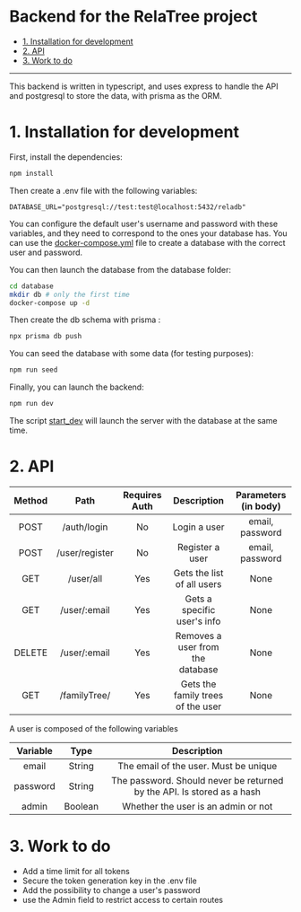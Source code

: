 # Backend for the RelaTree project <!-- omit from toc -->

- [1. Installation for development](#1-installation-for-development)
- [2. API](#2-api)
- [3. Work to do](#3-work-to-do)

---

This backend is written in typescript, and uses express to handle the API and postgresql to store the data, with prisma as the ORM.

# 1. Installation for development

First, install the dependencies:

```bash
npm install
```

Then create a .env file with the following variables:

```env
DATABASE_URL="postgresql://test:test@localhost:5432/reladb"
```

You can configure the default user's username and password with these variables, and they need to correspond to the ones your database has. You can use the [docker-compose.yml](database/docker-compose.yml) file to create a database with the correct user and password.

You can then launch the database from the database folder:

```bash
cd database
mkdir db # only the first time
docker-compose up -d
```

Then create the db schema with prisma :

```bash
npx prisma db push
```

You can seed the database with some data (for testing purposes):

```bash
npm run seed
```

Finally, you can launch the backend:

```bash
npm run dev
```

The script [start_dev](start_dev.sh) will launch the server with the database at the same time.

# 2. API

| Method |      Path      | Requires Auth |            Description            | Parameters (in body) |
| :----: | :------------: | :-----------: | :-------------------------------: | :------------------: |
|  POST  |  /auth/login   |      No       |           Login a user            |   email, password    |
|  POST  | /user/register |      No       |          Register a user          |   email, password    |
|  GET   |   /user/all    |      Yes      |    Gets the list of all users     |         None         |
|  GET   |  /user/:email  |      Yes      |    Gets a specific user's info    |         None         |
| DELETE |  /user/:email  |      Yes      | Removes a user from the database  |         None         |
|  GET   |  /familyTree/  |      Yes      | Gets the family trees of the user |         None         |

A user is composed of the following variables

| Variable |  Type   |                              Description                               |
| :------: | :-----: | :--------------------------------------------------------------------: |
|  email   | String  |                 The email of the user. Must be unique                  |
| password | String  | The password. Should never be returned by the API. Is stored as a hash |
|  admin   | Boolean |                  Whether the user is an admin or not                   |

# 3. Work to do

- Add a time limit for all tokens
- Secure the token generation key in the .env file
- Add the possibility to change a user's password
- use the Admin field to restrict access to certain routes
